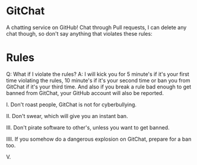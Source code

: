 # GitChat

A chatting service on GitHub! Chat through Pull requests, I can delete any chat though, so don't say anything that violates these rules:

# Rules
Q: What if I violate the rules?
A: I will kick you for 5 minute's if it's your first time violating the rules, 10 
minute's if it's your second time or ban you from GitChat if it's your third time. And also if you
break a rule bad enough to get banned from GitChat, your GitHub account will also be reported.

I. Don't roast people, GitChat is not for cyberbullying.

II. Don't swear, which will give you an instant ban.

III. Don't pirate software to other's, unless you want to get banned.

IIII. If you somehow do a dangerous explosion on GitChat, prepare for a ban too.

V.  
